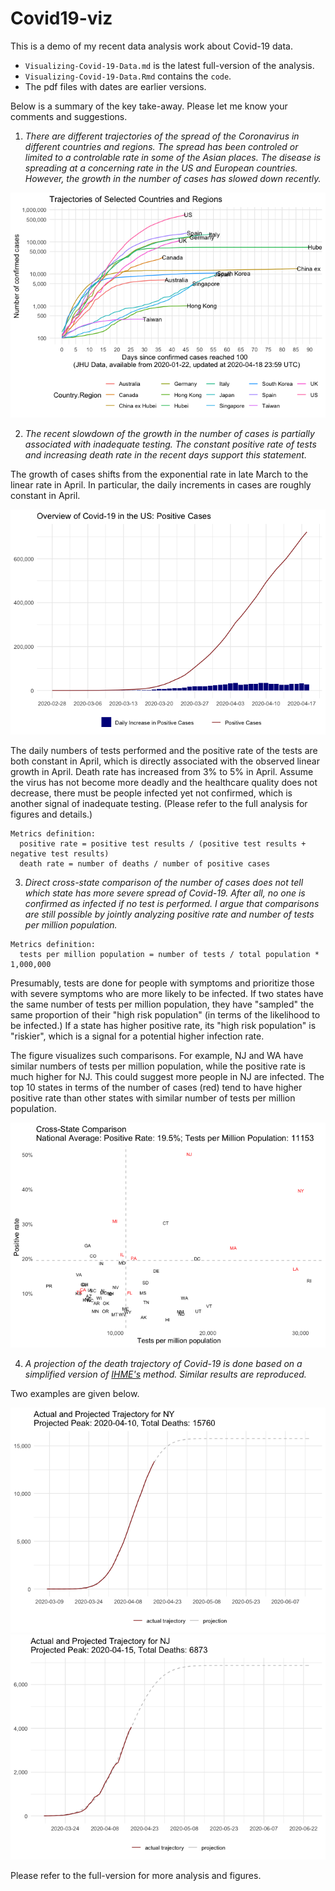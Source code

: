 # Covid19-viz

This is a demo of my recent data analysis work about Covid-19 data.
  
* `Visualizing-Covid-19-Data.md` is the latest full-version of the analysis.
* `Visualizing-Covid-19-Data.Rmd` contains the `code`.
* The pdf files with dates are earlier versions.

Below is a summary of the key take-away. Please let me know your comments and suggestions.

1. *There are different trajectories of the spread of the Coronavirus in different countries and regions. The spread has been controled or limited to a controlable rate in some of the Asian places. The disease is spreading at a concerning rate in the US and European countries. However, the growth in the number of cases has slowed down recently.*

![Overview](https://github.com/Jiayun-Dong/Covid19-viz/blob/master/Visualizing-Covid-19-Data_files/figure-gfm/unnamed-chunk-7-1.png)

2. *The recent slowdown of the growth in the number of cases is partially associated with inadequate testing. The constant positive rate of tests and increasing death rate in the recent days support this statement.*

The growth of cases shifts from the exponential rate in late March to the linear rate in April. In particular, the daily increments in cases are roughly constant in April.

![PosRate](https://github.com/Jiayun-Dong/Covid19-viz/blob/master/Visualizing-Covid-19-Data_files/figure-gfm/unnamed-chunk-8-1.png)

The daily numbers of tests performed and the positive rate of the tests are both constant in April, which is directly associated with the observed linear growth in April. Death rate has increased from 3% to 5% in April. Assume the virus has not become more deadly and the healthcare quality does not decrease, there must be people infected yet not confirmed, which is another signal of inadequate testing. (Please refer to the full analysis for figures and details.)

```
Metrics definition:
  positive rate = positive test results / (positive test results + negative test results)
  death rate = number of deaths / number of positive cases
```

3. *Direct cross-state comparison of the number of cases does not tell which state has more severe spread of Covid-19. After all, no one is confirmed as infected if no test is performed. I argue that comparisons are still possible by jointly analyzing positive rate and number of tests per million population.*

```
Metrics definition:
  tests per million population = number of tests / total population * 1,000,000
```

Presumably, tests are done for people with symptoms and prioritize those with severe symptoms who are more likely to be infected. If two states have the same number of tests per million population, they have "sampled" the same proportion of their "high risk population" (in terms of the likelihood to be infected.) If a state has higher positive rate, its "high risk population" is "riskier", which is a signal for a potential higher infection rate.

The figure visualizes such comparisons. For example, NJ and WA have similar numbers of tests per million population, while the positive rate is much higher for NJ. This could suggest more people in NJ are infected. The top 10 states in terms of the number of cases (red) tend to have higher positive rate than other states with similar number of tests per million population.

![CrossComparison](https://github.com/Jiayun-Dong/Covid19-viz/blob/master/Visualizing-Covid-19-Data_files/figure-gfm/unnamed-chunk-18-1.png)

4. *A projection of the death trajectory of Covid-19 is done based on a simplified version of [IHME's](https://covid19.healthdata.org/united-states-of-america) method. Similar results are reproduced.*

Two examples are given below.

![NY](https://github.com/Jiayun-Dong/Covid19-viz/blob/master/Visualizing-Covid-19-Data_files/figure-gfm/unnamed-chunk-24-1.png)
![NJ](https://github.com/Jiayun-Dong/Covid19-viz/blob/master/Visualizing-Covid-19-Data_files/figure-gfm/unnamed-chunk-25-1.png)

Please refer to the full-version for more analysis and figures.
